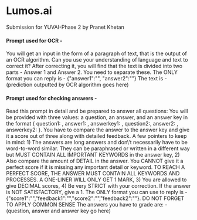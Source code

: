 # Lumos.ai
Submission for YUVAI-Phase 2 by Pranet Khetan

<h4>Prompt used for OCR - </h4> 
You will get an input in the form of a paragraph of text, that is the output of an OCR algorithm. Can you use your understanding of language and text to correct it? After correcting it, you will find that the text is divided into two parts - Answer 1 and Answer 2. You need to separate these. The ONLY format you can reply is - {"answer1":"<the text for answer 1>", "answer2":"<the text for answer 2>"} The text is - <br>
(prediction outputted by OCR algorithm goes here)

<h4>Prompt used for checking answers - </h4>
Read this prompt in detail and be prepared to answer all questions: You will be provided with three values: a question, an answer, and an answer key in the format { question1: <question goes here>, answer1: <answer goes here>, answerkey1: <answer key goes here>, question2:<question goes here>, answer2: <answer goes here>, answerkey2: <answer key goes here> }. You have to compare the answer to the answer key and give it a score out of three along with detailed feedback. A few pointers to keep in mind: 1) The answers are long answers and don\'t necessarily have to be word-to-word similar. They can be paraphrased or written in a different way but MUST CONTAIN ALL IMPORTANT KEYWORDS in the answer key, 2) Also compare the amount of DETAIL in the answer. You CANNOT give it a perfect score if it is missing any important detail or keyword. TO REACH A PERFECT SCORE, THE ANSWER MUST CONTAIN ALL KEYWORDS AND PROCESSES. A ONE-LINER WILL ONLY GET 1 MARK, 3) You are allowed to give DECIMAL scores, 4) Be very STRICT with your correction. If the answer is NOT SATISFACTORY, give a 1. The ONLY format you can use to reply is - {"score1":"<your score for answer 1>","feedback1":"<your feedback for answer 1>","score2":"<your score for answer 2>","feedback2":"<your feedback for answer 2>"}. DO NOT FORGET TO APPLY COMMON SENSE The answers you have to grade are: - <br>
(question, answer and answer key go here)
